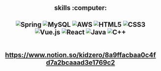 
 
<div align="center">

<h2>skills :computer:<h2>
 
 ![Spring](https://img.shields.io/badge/spring-%236DB33F.svg?style=for-the-badge&logo=spring&logoColor=white)
  ![MySQL](https://img.shields.io/badge/mysql-%2300f.svg?style=for-the-badge&logo=mysql&logoColor=white)
 ![AWS](https://img.shields.io/badge/AWS-%23FF9900.svg?style=for-the-badge&logo=amazon-aws&logoColor=white)
 ![HTML5](https://img.shields.io/badge/html5-%23E34F26.svg?style=for-the-badge&logo=html5&logoColor=white)
 ![CSS3](https://img.shields.io/badge/css3-%231572B6.svg?style=for-the-badge&logo=css3&logoColor=white)
 <br>
 ![Vue.js](https://img.shields.io/badge/vuejs-%2335495e.svg?style=for-the-badge&logo=vuedotjs&logoColor=%234FC08D)
 ![React](https://img.shields.io/badge/react-%2320232a.svg?style=for-the-badge&logo=react&logoColor=%2361DAFB)
 ![Java](https://img.shields.io/badge/java-%23ED8B00.svg?style=for-the-badge&logo=java&logoColor=white)
 ![C++](https://img.shields.io/badge/c++-%2300599C.svg?style=for-the-badge&logo=c%2B%2B&logoColor=white) 
 <br><br><br>
 <t> https://www.notion.so/kidzero/8a9ffacbaa0c4fd7a2bcaaad3e1769c2 </t>

</div>
